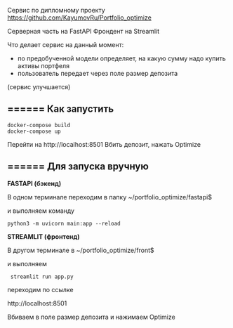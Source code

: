 

Сервис по дипломному проекту https://github.com/KayumovRu/Portfolio_optimize

Серверная часть на FastAPI
Фрондент на Streamlit

Что делает сервис на данный момент:
- по предобученной модели определяет, на какую сумму надо купить активы портфеля
- пользователь передает через поле размер депозита

(сервис улучшается)

## ====== Как запустить

```
docker-compose build
docker-compose up
```

Перейти на http://localhost:8501
Вбить депозит, нажать Optimize


## ====== Для запуска вручную

**FASTAPI (бэкенд)**

В одном терминале переходим в папку 
~/portfolio_optimize/fastapi$

и выполняем команду

```
python3 -m uvicorn main:app --reload

```


**STREAMLIT (фронтенд)**

В другом терминале в
~/portfolio_optimize/front$

и выполняем

```
 streamlit run app.py
```

переходим по ссылке

http://localhost:8501

Вбиваем в поле размер депозита и нажимаем Optimize